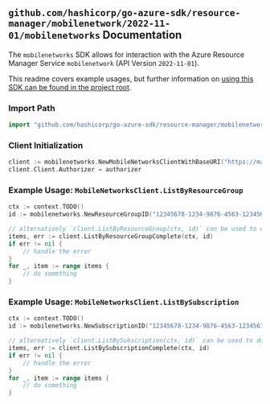 
## `github.com/hashicorp/go-azure-sdk/resource-manager/mobilenetwork/2022-11-01/mobilenetworks` Documentation

The `mobilenetworks` SDK allows for interaction with the Azure Resource Manager Service `mobilenetwork` (API Version `2022-11-01`).

This readme covers example usages, but further information on [using this SDK can be found in the project root](https://github.com/hashicorp/go-azure-sdk/tree/main/docs).

### Import Path

```go
import "github.com/hashicorp/go-azure-sdk/resource-manager/mobilenetwork/2022-11-01/mobilenetworks"
```


### Client Initialization

```go
client := mobilenetworks.NewMobileNetworksClientWithBaseURI("https://management.azure.com")
client.Client.Authorizer = authorizer
```


### Example Usage: `MobileNetworksClient.ListByResourceGroup`

```go
ctx := context.TODO()
id := mobilenetworks.NewResourceGroupID("12345678-1234-9876-4563-123456789012", "example-resource-group")

// alternatively `client.ListByResourceGroup(ctx, id)` can be used to do batched pagination
items, err := client.ListByResourceGroupComplete(ctx, id)
if err != nil {
	// handle the error
}
for _, item := range items {
	// do something
}
```


### Example Usage: `MobileNetworksClient.ListBySubscription`

```go
ctx := context.TODO()
id := mobilenetworks.NewSubscriptionID("12345678-1234-9876-4563-123456789012")

// alternatively `client.ListBySubscription(ctx, id)` can be used to do batched pagination
items, err := client.ListBySubscriptionComplete(ctx, id)
if err != nil {
	// handle the error
}
for _, item := range items {
	// do something
}
```
